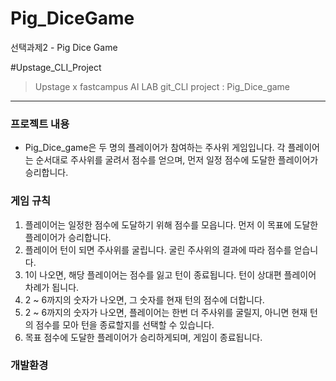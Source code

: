 # Pig_DiceGame
선택과제2 - Pig Dice Game

#Upstage_CLI_Project
> Upstage x fastcampus AI LAB git_CLI project : Pig_Dice_game

---

### 프로젝트 내용
- Pig_Dice_game은 두 명의 플레이어가 참여하는 주사위 게임입니다. 각 플레이어는 순서대로 주사위를 굴려서 점수를 얻으며, 먼저 일정 점수에 도달한 플레이어가 승리합니다.

### 게임 규칙
1. 플레이어는 일정한 점수에 도달하기 위해 점수를 모읍니다. 먼저 이 목표에 도달한 플레이어가 승리합니다.
2. 플레이어 턴이 되면 주사위를 굴립니다. 굴린 주사위의 결과에 따라 점수를 얻습니다.
3. 1이 나오면, 해당 플레이어는 점수를 잃고 턴이 종료됩니다. 턴이 상대편 플레이어 차례가 됩니다.
4. 2 ~ 6까지의 숫자가 나오면, 그 숫자를 현재 턴의 점수에 더합니다.
5. 2 ~ 6까지의 숫자가 나오면, 플레이어는 한번 더 주사위를 굴릴지, 아니면 현재 턴의 점수를 모아 턴을 종료할지를 선택할 수 있습니다.
6. 목표 점수에 도달한 플레이어가 승리하게되며, 게임이 종료됩니다.

### 개발환경

